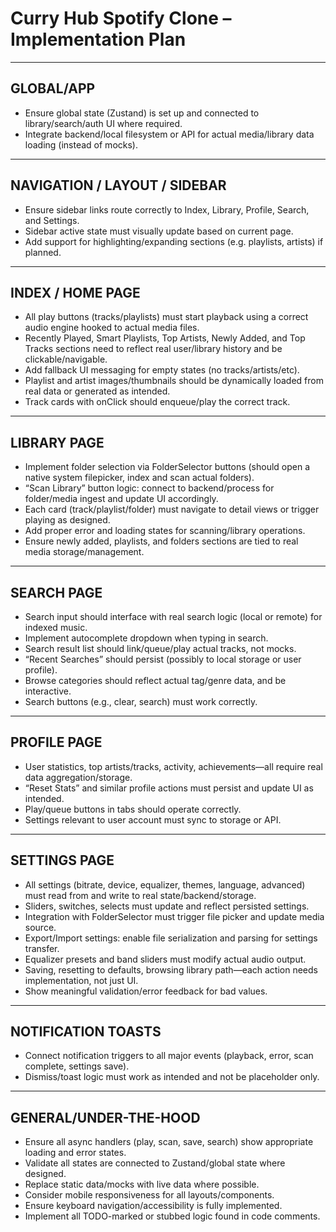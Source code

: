# Curry Hub Spotify Clone – Implementation Plan

---

## GLOBAL/APP

- Ensure global state (Zustand) is set up and connected to library/search/auth UI where required.
- Integrate backend/local filesystem or API for actual media/library data loading (instead of mocks).

---

## NAVIGATION / LAYOUT / SIDEBAR

- Ensure sidebar links route correctly to Index, Library, Profile, Search, and Settings.
- Sidebar active state must visually update based on current page.
- Add support for highlighting/expanding sections (e.g. playlists, artists) if planned.

---

## INDEX / HOME PAGE

- All play buttons (tracks/playlists) must start playback using a correct audio engine hooked to actual media files.
- Recently Played, Smart Playlists, Top Artists, Newly Added, and Top Tracks sections need to reflect real user/library history and be clickable/navigable.
- Add fallback UI messaging for empty states (no tracks/artists/etc).
- Playlist and artist images/thumbnails should be dynamically loaded from real data or generated as intended.
- Track cards with onClick should enqueue/play the correct track.

---

## LIBRARY PAGE

- Implement folder selection via FolderSelector buttons (should open a native system filepicker, index and scan actual folders).
- “Scan Library” button logic: connect to backend/process for folder/media ingest and update UI accordingly.
- Each card (track/playlist/folder) must navigate to detail views or trigger playing as designed.
- Add proper error and loading states for scanning/library operations.
- Ensure newly added, playlists, and folders sections are tied to real media storage/management.

---

## SEARCH PAGE

- Search input should interface with real search logic (local or remote) for indexed music.
- Implement autocomplete dropdown when typing in search.
- Search result list should link/queue/play actual tracks, not mocks.
- “Recent Searches” should persist (possibly to local storage or user profile).
- Browse categories should reflect actual tag/genre data, and be interactive.
- Search buttons (e.g., clear, search) must work correctly.

---

## PROFILE PAGE

- User statistics, top artists/tracks, activity, achievements—all require real data aggregation/storage.
- “Reset Stats” and similar profile actions must persist and update UI as intended.
- Play/queue buttons in tabs should operate correctly.
- Settings relevant to user account must sync to storage or API.

---

## SETTINGS PAGE

- All settings (bitrate, device, equalizer, themes, language, advanced) must read from and write to real state/backend/storage.
- Sliders, switches, selects must update and reflect persisted settings.
- Integration with FolderSelector must trigger file picker and update media source.
- Export/Import settings: enable file serialization and parsing for settings transfer.
- Equalizer presets and band sliders must modify actual audio output.
- Saving, resetting to defaults, browsing library path—each action needs implementation, not just UI.
- Show meaningful validation/error feedback for bad values.

---

## NOTIFICATION TOASTS

- Connect notification triggers to all major events (playback, error, scan complete, settings save).
- Dismiss/toast logic must work as intended and not be placeholder only.

---

## GENERAL/UNDER-THE-HOOD

- Ensure all async handlers (play, scan, save, search) show appropriate loading and error states.
- Validate all states are connected to Zustand/global state where designed.
- Replace static data/mocks with live data where possible.
- Consider mobile responsiveness for all layouts/components.
- Ensure keyboard navigation/accessibility is fully implemented.
- Implement all TODO-marked or stubbed logic found in code comments.
